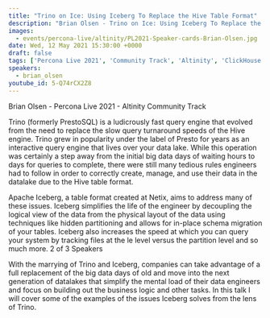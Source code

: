 ```yaml
---
title: "Trino on Ice: Using Iceberg To Replace the Hive Table Format"
description: "Brian Olsen - Trino on Ice: Using Iceberg To Replace the Hive Table Format - Percona Live 2021 - Altinity Community Track"
images:
  - events/percona-live/altinity/PL2021-Speaker-cards-Brian-Olsen.jpg
date: Wed, 12 May 2021 15:30:00 +0000
draft: false
tags: ['Percona Live 2021', 'Community Track', 'Altinity', 'ClickHouse']
speakers:
  - brian_olsen
youtube_id: 5-Q74rCX2Z8
---
```


Brian Olsen - Percona Live 2021 - Altinity Community Track

Trino (formerly PrestoSQL) is a ludicrously fast query engine that evolved from the need to replace the slow query turnaround speeds of the Hive engine. Trino grew in popularity under the label of Presto for years as an interactive query engine that lives over your data lake. While this operation was certainly a step away from the initial big data days of waiting hours to days for queries to complete, there were still many tedious rules engineers had to follow in order to correctly create, manage, and use their data in the datalake due to the Hive table format.

Apache Iceberg, a table format created at Netix, aims to address many of these issues. Iceberg simplifies the life of the engineer by decoupling the logical view of the data from the physical layout of the data using techniques like hidden partitioning and allows for in-place schema migration of your tables. Iceberg also increases the speed at which you can query your system by tracking files at the le level versus the partition level and so much more. 2 of 3 Speakers

With the marrying of Trino and Iceberg, companies can take advantage of a full replacement of the big data days of old and move into the next generation of datalakes that simplify the mental load of their data engineers and focus on building out the business logic and other tasks. In this talk I will cover some of the examples of the issues Iceberg solves from the lens of Trino.
